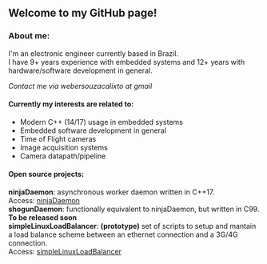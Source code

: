 ## Welcome to my GitHub page!

### About me:

I'm an electronic engineer currently based in Brazil.  
I have 9+ years experience with embedded systems and 12+ years with hardware/software development in general.  

*Contact me via webersouzacalixto at gmail*  

#### Currently my interests are related to:  
* Modern C++ (14/17) usage in embedded systems  
* Embedded software development in general  
* Time of Flight cameras  
* Image acquisition systems  
* Camera datapath/pipeline  

#### Open source projects:  

**ninjaDaemon**: asynchronous worker daemon written in C++17.  
    Access: [ninjaDaemon](https://webercalixto.github.io/ninjaDaemon/)  
**shogunDaemon**: functionally equivalent to ninjaDaemon, but written in C99.  
    **To be released soon**  
**simpleLinuxLoadBalancer**: **(prototype)** set of scripts to setup and mantain a load balance scheme between an ethernet connection and a 3G/4G connection.  
    Access: [simpleLinuxLoadBalancer](https://github.com/webercalixto/simpleLinuxLoadBalancer)  
